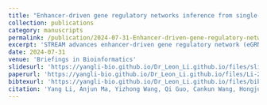 ```yaml
---
title: "Enhancer-driven gene regulatory networks inference from single-cell RNA-seq and ATAC-seq data"
collection: publications
category: manuscripts
permalink: /publication/2024-07-31-Enhancer-driven-gene-regulatory-networ
excerpt: 'STREAM advances enhancer-driven gene regulatory network (eGRN) inference by integrating Steiner forest modeling, hybrid biclustering, and submodular optimization to decipher transcription factor (TF)-enhancer-gene relationships from joint single-cell transcriptome and chromatin accessibility data. It outperforms existing methods in TF recovery, enhancer linkage prediction, and gene relation discovery. Applied to Alzheimer's disease and diffuse small lymphocytic lymphoma datasets, STREAM identifies pseudotime-associated regulatory dynamics and reveals key TF-enhancer-gene interactions underlying tumor cell mechanisms, including critical TF cooperation patterns. This approach enables precise reconstruction of gene regulatory programs in complex biological systems.'
date: 2024-07-31
venue: 'Briefings in Bioinformatics'
slidesurl: 'https://yangli-bio.github.io/Dr_Leon_Li.github.io/files/slides1.pdf'
paperurl: 'https://yangli-bio.github.io/Dr_Leon_Li.github.io/files/Li-2024-Enhancer-driven-gene-regulatory-networ.pdf'
bibtexurl: 'https://yangli-bio.github.io/Dr_Leon_Li.github.io/files/bibtex1.bib'
citation: 'Yang Li, Anjun Ma, Yizhong Wang, Qi Guo, Cankun Wang, Hongjun Fu, Bingqiang Liu, Qin Ma. (2024). &quot;Enhancer-driven gene regulatory networks inference from single-cell RNA-seq and ATAC-seq data.&quot; <i>Briefings in Bioinformatics</i>. 25(5).'
---
```

